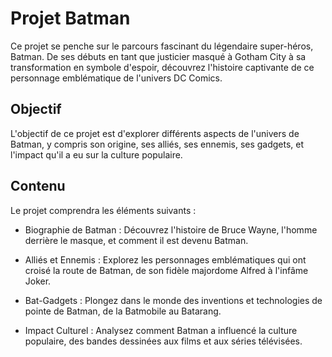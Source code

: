 # Projet Batman

Ce projet se penche sur le parcours fascinant du légendaire super-héros, Batman. De ses débuts en tant que justicier masqué à Gotham City à sa transformation en symbole d'espoir, découvrez l'histoire captivante de ce personnage emblématique de l'univers DC Comics.

## Objectif

L'objectif de ce projet est d'explorer différents aspects de l'univers de Batman, y compris son origine, ses alliés, ses ennemis, ses gadgets, et l'impact qu'il a eu sur la culture populaire.

## Contenu

Le projet comprendra les éléments suivants :

- Biographie de Batman : Découvrez l'histoire de Bruce Wayne, l'homme derrière le masque, et comment il est devenu Batman.

- Alliés et Ennemis : Explorez les personnages emblématiques qui ont croisé la route de Batman, de son fidèle majordome Alfred à l'infâme Joker.

- Bat-Gadgets : Plongez dans le monde des inventions et technologies de pointe de Batman, de la Batmobile au Batarang.

- Impact Culturel : Analysez comment Batman a influencé la culture populaire, des bandes dessinées aux films et aux séries télévisées.